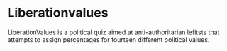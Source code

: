 # Liberationvalues
LiberationValues is a political quiz aimed at anti-authoritarian lefitsts that attempts to assign percentages for fourteen different political values. 